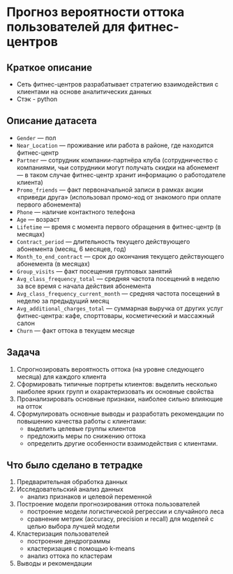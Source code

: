 # Прогноз вероятности оттока пользователей для фитнес-центров

## Краткое описание
- Сеть фитнес-центров разрабатывает стратегию взаимодействия с клиентами на основе аналитических данных
- Стэк - python

## Описание датасета
- `Gender` — пол
- `Near_Location` — проживание или работа в районе, где находится фитнес-центр
- `Partner` — сотрудник компании-партнёра клуба (сотрудничество с компаниями, чьи сотрудники могут получать скидки на абонемент — в таком случае фитнес-центр хранит информацию о работодателе клиента)
- `Promo_friends` — факт первоначальной записи в рамках акции «приведи друга» (использовал промо-код от знакомого при оплате первого абонемента)
- `Phone` — наличие контактного телефона
- `Age` — возраст
- `Lifetime` — время с момента первого обращения в фитнес-центр (в месяцах)
- `Contract_period` — длительность текущего действующего абонемента (месяц, 6 месяцев, год)
- `Month_to_end_contract` — срок до окончания текущего действующего абонемента (в месяцах)
- `Group_visits` — факт посещения групповых занятий
- `Avg_class_frequency_total` — средняя частота посещений в неделю за все время с начала действия абонемента
- `Avg_class_frequency_current_month` — средняя частота посещений в неделю за предыдущий месяц
- `Avg_additional_charges_total` — суммарная выручка от других услуг фитнес-центра: кафе, спорттовары, косметический и массажный салон
- `Churn` — факт оттока в текущем месяце

## Задача
1. Cпрогнозировать вероятность оттока (на уровне следующего месяца) для каждого клиента
2. Cформировать типичные портреты клиентов: выделить несколько наиболее ярких групп и охарактеризовать их основные свойства
3. Проанализировать основные признаки, наиболее сильно влияющие на отток
4. Сформулировать основные выводы и разработать рекомендации по повышению качества работы с клиентами:
    - выделить целевые группы клиентов
    - предложить меры по снижению оттока
    - определить другие особенности взаимодействия с клиентами.

## Что было сделано в тетрадке
1. Предварительная обработка данных
2. Исследовательский анализ данных
    - анализ признаков и целевой переменной
3. Построение модели прогнозирования оттока пользователей
    - построение модели логистической регрессии и случайного леса
    - сравнение метрик (accuracy, precision и recall) для моделей с целью выбора лучшей модели 
4. Кластеризация пользователей
    - построение дендрограммы
    - кластеризация с помощью k-means
    - анализ оттока по кластерам
5. Выводы и рекомендации

